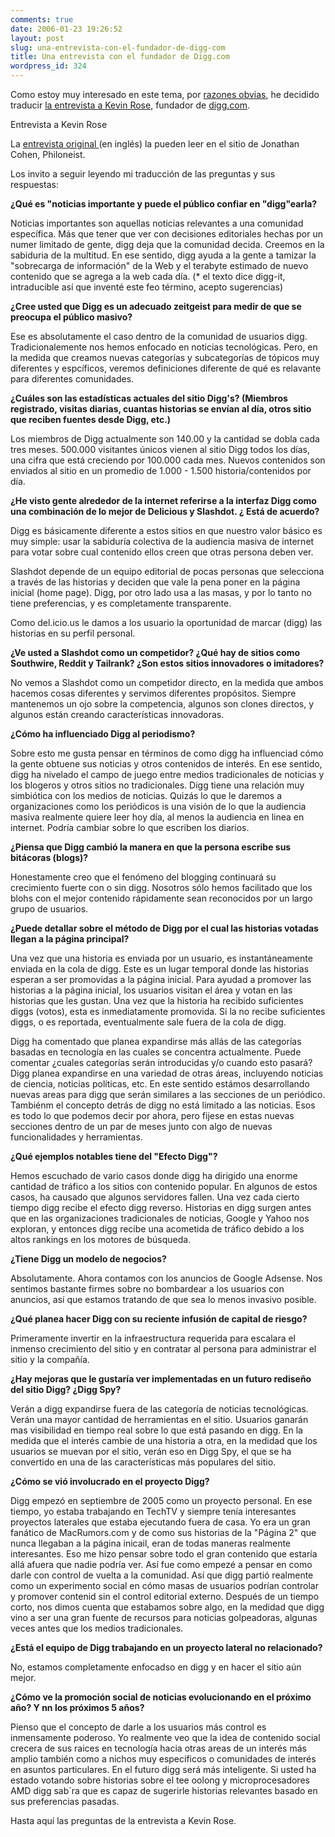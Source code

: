 ```yaml
---
comments: true
date: 2006-01-23 19:26:52
layout: post
slug: una-entrevista-con-el-fundador-de-digg-com
title: Una entrevista con el fundador de Digg.com
wordpress_id: 324
---
```


Como estoy muy interesado en este tema, por [razones obvias](http://www.blogmemes.com/), he decidido traducir [la entrevista a Kevin Rose,](http://www.philoneist.com/50226711/interview_with_diggcom_founder_kevin_rose.php) fundador de [digg.com](http://digg.com/).

Entrevista a Kevin Rose

La [entrevista original ](http://www.philoneist.com/50226711/interview_with_diggcom_founder_kevin_rose.php)(en inglés) la pueden leer en el sitio de Jonathan Cohen, Philoneist.

Los invito a seguir leyendo mi traducción de las preguntas y sus respuestas:


**¿Qué es "noticias importante y puede el público confiar en "digg"earla?**

Noticias importantes son aquellas noticias relevantes a una comunidad específica. Más que tener que ver con decisiones editoriales hechas por un numer limitado de gente, digg deja que la comunidad decida. Creemos en la sabiduria de la multitud. En ese sentido, digg ayuda a la gente a tamizar la "sobrecarga de información" de la Web y el terabyte estimado de nuevo contenido que se agrega a la web cada día. (* el texto dice digg-it, intraducible así que inventé este feo término, acepto sugerencias)

**¿Cree usted que Digg es un adecuado zeitgeist para medir de que se preocupa el público masivo?**

Ese es absolutamente el caso dentro de la comunidad de usuarios digg. Tradicionalemente nos hemos enfocado en noticias tecnológicas. Pero, en la medida que creamos nuevas categorías y subcategorías de tópicos muy diferentes y espcíficos, veremos definiciones diferente de qué es relavante para diferentes comunidades.

**¿Cuáles son las estadísticas actuales del sitio Digg's? (Miembros registrado, visitas diarias, cuantas historias se envían al día, otros sitio que reciben fuentes desde Digg, etc.)**

Los miembros de Digg actualmente son 140.00 y la cantidad se dobla cada tres meses. 500.000 visitantes únicos vienen al sitio Digg todos los días, una cifra que está creciendo por 100.000 cada mes. Nuevos contenidos son enviados al sitio en un promedio de 1.000 - 1.500 historia/contenidos por día.

**¿He visto gente alrededor de la internet referirse a la interfaz Digg como una combinación de lo mejor de Delicious y Slashdot. ¿ Está de acuerdo?**

Digg es básicamente diferente a estos sitios en que nuestro valor básico es muy simple: usar la sabiduría colectiva de la audiencia masiva de internet para votar sobre cual contenido ellos creen que otras persona deben ver.

Slashdot depende de un equipo editorial de pocas personas que selecciona a través de las historias y deciden que vale la pena poner en la página inicial (home page). Digg, por otro lado usa a las masas, y por lo tanto no tiene preferencias, y es completamente transparente.

Como del.icio.us le damos a los usuario la oportunidad de marcar (digg) las historias en su perfil personal.

**¿Ve usted a Slashdot como un competidor? ¿Qué hay de sitios como Southwire, Reddit y Tailrank? ¿Son estos sitios innovadores o imitadores?**

No vemos a Slashdot como un competidor directo, en la medida que ambos hacemos cosas diferentes y servimos diferentes propósitos. Siempre mantenemos un ojo sobre la competencia, algunos son clones directos, y algunos están creando características innovadoras.

**¿Cómo ha influenciado Digg al periodismo?**

Sobre esto me gusta pensar en términos de como digg ha influenciad cómo la gente obtuene sus noticias y otros contenidos de interés. En ese sentido, digg ha nivelado el campo de juego entre medios tradicionales de noticias y los blogeros y otros sitios no tradicionales.
Digg tiene una relación muy simbiótica con los medios de noticias. Quizás lo que le daremos a organizaciones como los periódicos is una visión de lo que la audiencia masiva realmente quiere leer hoy día, al menos la audiencia en linea en internet. Podría cambiar sobre lo que escriben los diarios.

**¿Piensa que Digg cambió la manera en que la persona escribe sus bitácoras (blogs)?**

Honestamente creo que el fenómeno del blogging continuará su crecimiento fuerte con o sin digg. Nosotros sólo hemos facilitado que los blohs con el mejor contenido rápidamente sean reconocidos por un largo grupo de usuarios.

**¿Puede detallar sobre el método de Digg por el cual las historias votadas llegan a la página principal?**

Una vez que una historia es enviada por un usuario, es instantáneamente enviada en la cola de digg. Este es un lugar temporal donde las historias esperan a ser promovidas a la página inicial. Para ayudad a promover las historias a la página inicial, los usuarios visitan el área y votan en las historias que les gustan. Una vez que la historia ha recibido suficientes diggs (votos), esta es inmediatamente promovida. Si la no recibe suficientes diggs, o es reportada, eventualmente sale fuera de la cola de digg.

Digg ha comentado que planea expandirse más allás de las categorías basadas en tecnología en las cuales se concentra actualmente. Puede comentar ¿cuales categorías serán introducidas y/o cuando esto pasará?
Digg planea expandirse en una variedad de otras áreas, incluyendo noticias de ciencia, noticias políticas, etc. En este sentido estámos desarrollando nuevas areas para digg que serán similares a las secciones de un periódico. Tambiénm el concepto detrás de digg no está limitado a las noticias. Esos es todo lo que podemos decir por ahora, pero fijese en estas nuevas secciones dentro de un par de meses junto con algo de nuevas funcionalidades y herramientas.

**¿Qué ejemplos notables tiene del "Efecto Digg"?**

Hemos escuchado de vario casos donde digg ha dirigido una enorme cantidad de tráfico a los sitios con contenido popular. En algunos de estos casos, ha causado que algunos servidores fallen. Una vez cada cierto tiempo digg recibe el efecto digg reverso. Historias en digg surgen antes que en las organizaciones tradicionales de noticias, Google y Yahoo nos exploran, y entonces digg recibe una acometida de tráfico debido a los altos rankings en los motores de búsqueda.

**¿Tiene Digg un modelo de negocios?**

Absolutamente. Ahora contamos con los anuncios de Google Adsense. Nos sentimos bastante firmes sobre no bombardear a los usuarios con anuncios, así que estamos tratando de que sea lo menos invasivo posible.

**¿Qué planea hacer Digg con su reciente infusión de capital de riesgo?**

Primeramente invertir en la infraestructura requerida para escalara el inmenso crecimiento del sitio y en contratar al persona para administrar el sitio y la compañía.

**¿Hay mejoras que le gustaría ver implementadas en un futuro rediseño del sitio Digg? ¿Digg Spy?**

Verán a digg expandirse fuera de las categoría de noticias tecnológicas. Verán una mayor cantidad de herramientas en el sitio. Usuarios ganarán mas visibilidad en tiempo real sobre lo que está pasando en digg. En la medida que el interés cambie de una historia a otra, en la medidad que los usuarios se muevan por el sitio, verán eso en Digg Spy, el que se ha convertido en una de las características más populares del sitio.

**¿Cómo se vió involucrado en el proyecto Digg?**

Digg empezó en septiembre de 2005 como un proyecto personal. En ese tiempo, yo estaba trabajando en TechTV y siempre tenía interesantes proyectos laterales que estaba ejecutando fuera de casa. Yo era un gran fanático de MacRumors.com y de como sus historias de la "Página 2" que nunca llegaban a la página inicail, eran de todas maneras realmente interesantes. Eso me hizo pensar sobre todo el gran contenido que estaría allá afuera que nadie podría ver. Así fue como empezé a pensar en como darle con control de vuelta a la comunidad. Así que digg partió realmente como un experimento social en cómo masas de usuarios podrían controlar y promover contenid sin el control editorial externo. Después de un tiempo corto, nos dimos cuenta que estabamos sobre algo, en la medidad que digg vino a ser una gran fuente de recursos para noticias golpeadoras, algunas veces antes que los medios tradicionales.

**¿Está el equipo de Digg trabajando en un proyecto lateral no relacionado?**

No, estamos completamente enfocadso en digg y en hacer el sitio aún mejor.

**¿Cómo ve la promoción social de noticias evolucionando en el próximo año? Y nn los próximos 5 años?**

Pienso que el concepto de darle a los usuarios más control es inmensamente poderoso. Yo realmente veo que la idea de contenido social crecera de sus raices en tecnología hacia otras areas de un interés más amplio también como a nichos muy específicos o comunidades de interés en asuntos particulares. En el futuro digg será más inteligente. Si usted ha estado votando sobre historias sobre el tee oolong y microprocesadores AMD digg sab´ra que es capaz de sugerirle historias relevantes basado en sus preferencias pasadas.

Hasta aquí las preguntas de la entrevista a Kevin Rose.

